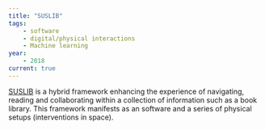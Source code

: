 ```yaml
---
title: "SUSLIB"
tags:
    - software
    - digital/physical interactions
    - Machine learning
year:
    - 2018
current: true
---
```

[SUSLIB](https://suslib.com) is a hybrid framework enhancing the experience of navigating, reading and collaborating within a collection of information such as a book library. This framework manifests as an software and a series of physical setups (interventions in space).